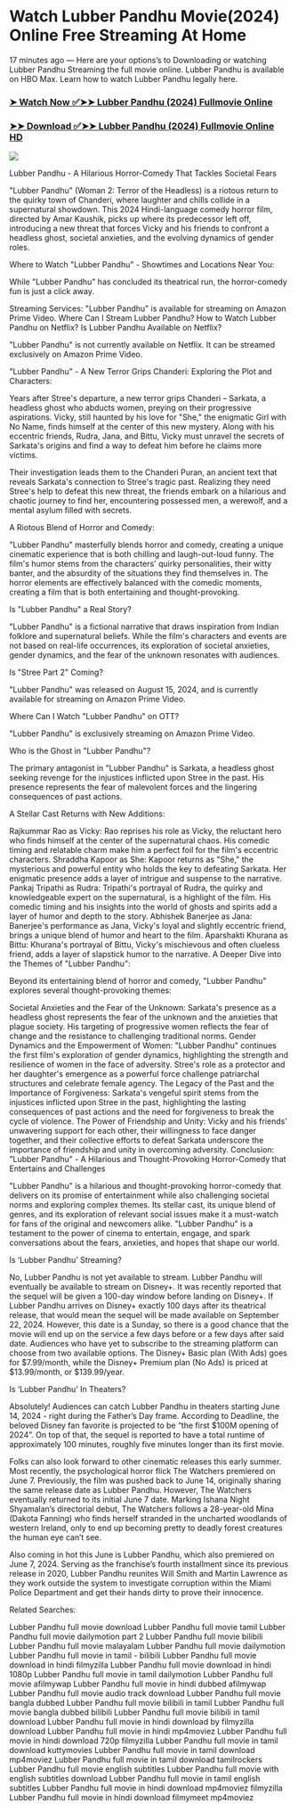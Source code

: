 # Watch Lubber Pandhu Movie(2024) Online Free Streaming At Home
17 minutes ago — Here are your options’s to Downloading or watching Lubber Pandhu Streaming the full movie online. Lubber Pandhu is available on HBO Max. Learn how to watch Lubber Pandhu legally here.


### [➤ Watch Now ✅➤➤ Lubber Pandhu (2024) Fullmovie Online](https://t.co/6mCAUYqupW)

### [➤➤ Download ✅➤➤ Lubber Pandhu (2024) Fullmovie Online HD](https://t.co/aCobsSiii9)

<p dir="auto"><a href="https://t.co/6mCAUYqupW" title="PLAY NOW" rel="nofollow"><img src="https://i.imgur.com/jhNGoEt.gif" style="max-width: 100%;"></a></p>


Lubber Pandhu - A Hilarious Horror-Comedy That Tackles Societal Fears

"Lubber Pandhu" (Woman 2: Terror of the Headless) is a riotous return to the quirky town of Chanderi, where laughter and chills collide in a supernatural showdown. This 2024 Hindi-language comedy horror film, directed by Amar Kaushik, picks up where its predecessor left off, introducing a new threat that forces Vicky and his friends to confront a headless ghost, societal anxieties, and the evolving dynamics of gender roles.

Where to Watch "Lubber Pandhu" - Showtimes and Locations Near You:

While "Lubber Pandhu" has concluded its theatrical run, the horror-comedy fun is just a click away.

Streaming Services: "Lubber Pandhu" is available for streaming on Amazon Prime Video.
Where Can I Stream Lubber Pandhu? How to Watch Lubber Pandhu on Netflix? Is Lubber Pandhu Available on Netflix?

"Lubber Pandhu" is not currently available on Netflix. It can be streamed exclusively on Amazon Prime Video.

"Lubber Pandhu" - A New Terror Grips Chanderi: Exploring the Plot and Characters:

Years after Stree's departure, a new terror grips Chanderi – Sarkata, a headless ghost who abducts women, preying on their progressive aspirations. Vicky, still haunted by his love for "She," the enigmatic Girl with No Name, finds himself at the center of this new mystery. Along with his eccentric friends, Rudra, Jana, and Bittu, Vicky must unravel the secrets of Sarkata's origins and find a way to defeat him before he claims more victims.

Their investigation leads them to the Chanderi Puran, an ancient text that reveals Sarkata's connection to Stree's tragic past. Realizing they need Stree's help to defeat this new threat, the friends embark on a hilarious and chaotic journey to find her, encountering possessed men, a werewolf, and a mental asylum filled with secrets.

A Riotous Blend of Horror and Comedy:

"Lubber Pandhu" masterfully blends horror and comedy, creating a unique cinematic experience that is both chilling and laugh-out-loud funny. The film's humor stems from the characters' quirky personalities, their witty banter, and the absurdity of the situations they find themselves in. The horror elements are effectively balanced with the comedic moments, creating a film that is both entertaining and thought-provoking.

Is "Lubber Pandhu" a Real Story?

"Lubber Pandhu" is a fictional narrative that draws inspiration from Indian folklore and supernatural beliefs. While the film's characters and events are not based on real-life occurrences, its exploration of societal anxieties, gender dynamics, and the fear of the unknown resonates with audiences.

Is "Stree Part 2" Coming?

"Lubber Pandhu" was released on August 15, 2024, and is currently available for streaming on Amazon Prime Video.

Where Can I Watch "Lubber Pandhu" on OTT?

"Lubber Pandhu" is exclusively streaming on Amazon Prime Video.

Who is the Ghost in "Lubber Pandhu"?

The primary antagonist in "Lubber Pandhu" is Sarkata, a headless ghost seeking revenge for the injustices inflicted upon Stree in the past. His presence represents the fear of malevolent forces and the lingering consequences of past actions.

A Stellar Cast Returns with New Additions:

Rajkummar Rao as Vicky: Rao reprises his role as Vicky, the reluctant hero who finds himself at the center of the supernatural chaos. His comedic timing and relatable charm make him a perfect foil for the film's eccentric characters.
Shraddha Kapoor as She: Kapoor returns as "She," the mysterious and powerful entity who holds the key to defeating Sarkata. Her enigmatic presence adds a layer of intrigue and suspense to the narrative.
Pankaj Tripathi as Rudra: Tripathi's portrayal of Rudra, the quirky and knowledgeable expert on the supernatural, is a highlight of the film. His comedic timing and his insights into the world of ghosts and spirits add a layer of humor and depth to the story.
Abhishek Banerjee as Jana: Banerjee's performance as Jana, Vicky's loyal and slightly eccentric friend, brings a unique blend of humor and heart to the film.
Aparshakti Khurana as Bittu: Khurana's portrayal of Bittu, Vicky's mischievous and often clueless friend, adds a layer of slapstick humor to the narrative.
A Deeper Dive into the Themes of "Lubber Pandhu":

Beyond its entertaining blend of horror and comedy, "Lubber Pandhu" explores several thought-provoking themes:

Societal Anxieties and the Fear of the Unknown: Sarkata's presence as a headless ghost represents the fear of the unknown and the anxieties that plague society. His targeting of progressive women reflects the fear of change and the resistance to challenging traditional norms.
Gender Dynamics and the Empowerment of Women: "Lubber Pandhu" continues the first film's exploration of gender dynamics, highlighting the strength and resilience of women in the face of adversity. Stree's role as a protector and her daughter's emergence as a powerful force challenge patriarchal structures and celebrate female agency.
The Legacy of the Past and the Importance of Forgiveness: Sarkata's vengeful spirit stems from the injustices inflicted upon Stree in the past, highlighting the lasting consequences of past actions and the need for forgiveness to break the cycle of violence.
The Power of Friendship and Unity: Vicky and his friends' unwavering support for each other, their willingness to face danger together, and their collective efforts to defeat Sarkata underscore the importance of friendship and unity in overcoming adversity.
Conclusion: "Lubber Pandhu" - A Hilarious and Thought-Provoking Horror-Comedy that Entertains and Challenges

"Lubber Pandhu" is a hilarious and thought-provoking horror-comedy that delivers on its promise of entertainment while also challenging societal norms and exploring complex themes. Its stellar cast, its unique blend of genres, and its exploration of relevant social issues make it a must-watch for fans of the original and newcomers alike. "Lubber Pandhu" is a testament to the power of cinema to entertain, engage, and spark conversations about the fears, anxieties, and hopes that shape our world.


Is ‘Lubber Pandhu’ Streaming?

No, Lubber Pandhu is not yet available to stream. Lubber Pandhu will eventually be available to stream on Disney+. It was recently reported that the sequel will be given a 100-day window before landing on Disney+. If Lubber Pandhu arrives on Disney+ exactly 100 days after its theatrical release, that would mean the sequel will be made available on September 22, 2024. However, this date is a Sunday, so there is a good chance that the movie will end up on the service a few days before or a few days after said date. Audiences who have yet to subscribe to the streaming platform can choose from two available options. The Disney+ Basic plan (With Ads) goes for $7.99/month, while the Disney+ Premium plan (No Ads) is priced at $13.99/month, or $139.99/year.

Is ‘Lubber Pandhu’ In Theaters?

Absolutely! Audiences can catch Lubber Pandhu in theaters starting June 14, 2024 - right during the Father’s Day frame. According to Deadline, the beloved Disney fan favorite is projected to be “the first $100M opening of 2024”. On top of that, the sequel is reported to have a total runtime of approximately 100 minutes, roughly five minutes longer than its first movie.

Folks can also look forward to other cinematic releases this early summer. Most recently, the psychological horror flick The Watchers premiered on June 7. Previously, the film was pushed back to June 14, originally sharing the same release date as Lubber Pandhu. However, The Watchers eventually returned to its initial June 7 date. Marking Ishana Night Shyamalan’s directorial debut, The Watchers follows a 28-year-old Mina (Dakota Fanning) who finds herself stranded in the uncharted woodlands of western Ireland, only to end up becoming pretty to deadly forest creatures the human eye can’t see.

Also coming in hot this June is Lubber Pandhu, which also premiered on June 7, 2024. Serving as the franchise’s fourth installment since its previous release in 2020, Lubber Pandhu reunites Will Smith and Martin Lawrence as they work outside the system to investigate corruption within the Miami Police Department and get their hands dirty to prove their innocence.


Related Searches:

Lubber Pandhu full movie download
Lubber Pandhu full movie tamil
Lubber Pandhu full movie dailymotion part 2
Lubber Pandhu full movie bilibili
Lubber Pandhu full movie malayalam
Lubber Pandhu full movie dailymotion
Lubber Pandhu full movie in tamil - bilibili
Lubber Pandhu full movie download in hindi filmyzilla
Lubber Pandhu full movie download in hindi 1080p
Lubber Pandhu full movie in tamil dailymotion
Lubber Pandhu full movie afilmywap
Lubber Pandhu full movie in hindi dubbed afilmywap
Lubber Pandhu full movie audio track download
Lubber Pandhu full movie bangla dubbed
Lubber Pandhu full movie bilibili in tamil
Lubber Pandhu full movie bangla dubbed bilibili
Lubber Pandhu full movie bilibili in tamil download
Lubber Pandhu full movie in hindi download by filmyzilla
download Lubber Pandhu full movie in hindi mp4moviez
Lubber Pandhu full movie in hindi download 720p filmyzilla
Lubber Pandhu full movie in tamil download kuttymovies
Lubber Pandhu full movie in tamil download mp4moviez
Lubber Pandhu full movie in tamil download tamilrockers
Lubber Pandhu full movie english subtitles
Lubber Pandhu full movie with english subtitles download
Lubber Pandhu full movie in tamil english subtitles
Lubber Pandhu full movie in hindi download mp4moviez filmyzilla
Lubber Pandhu full movie in hindi download filmymeet mp4moviez
